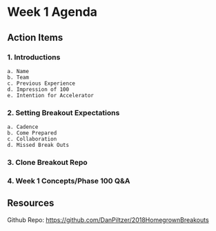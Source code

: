 # Week 1 Agenda

## Action Items

### 1. Introductions  
	a. Name   
	b. Team   
	c. Previous Experience  
	d. Impression of 100  
	e. Intention for Accelerator  
### 2. Setting Breakout Expectations  
	a. Cadence  
	b. Come Prepared  
	c. Collaboration  
	d. Missed Break Outs  
### 3. Clone Breakout Repo
### 4. Week 1 Concepts/Phase 100 Q&A

## Resources

Github Repo: https://github.com/DanPiltzer/2018HomegrownBreakouts